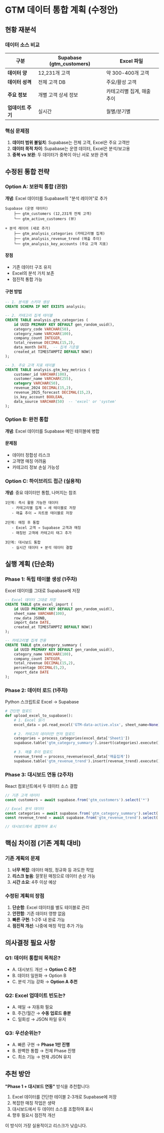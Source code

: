 # GTM 데이터 통합 계획 (수정안)

## 현황 재분석

### 데이터 소스 비교

| 구분 | Supabase (gtm_customers) | Excel 파일 |
|------|--------------------------|------------|
| **데이터 양** | 12,231개 고객 | 약 300-400개 고객 |
| **데이터 성격** | 전체 고객 DB | 주요/활성 고객 |
| **주요 정보** | 개별 고객 상세 정보 | 카테고리별 집계, 매출 추이 |
| **업데이트 주기** | 실시간 | 월별/분기별 |

### 핵심 문제점
1. **데이터 범위 불일치**: Supabase는 전체 고객, Excel은 주요 고객만
2. **데이터 목적 차이**: Supabase는 운영 데이터, Excel은 분석/보고용
3. **중복 vs 보완**: 두 데이터가 중복이 아닌 서로 보완 관계

## 수정된 통합 전략

### Option A: 보완적 통합 (권장)
**개념**: Excel 데이터를 Supabase의 "분석 레이어"로 추가

```
Supabase (운영 데이터)
    ├── gtm_customers (12,231개 전체 고객)
    └── gtm_active_customers (뷰)

+ 분석 레이어 (새로 추가)
    ├── gtm_analysis_categories (카테고리별 집계)
    ├── gtm_analysis_revenue_trend (매출 추이)
    └── gtm_analysis_key_accounts (주요 고객 지표)
```

#### 장점
- 기존 데이터 구조 유지
- Excel의 분석 가치 보존
- 점진적 통합 가능

#### 구현 방법
```sql
-- 1. 분석용 스키마 생성
CREATE SCHEMA IF NOT EXISTS analysis;

-- 2. 카테고리 집계 테이블
CREATE TABLE analysis.gtm_categories (
    id UUID PRIMARY KEY DEFAULT gen_random_uuid(),
    category_code VARCHAR(50),
    category_name VARCHAR(100),
    company_count INTEGER,
    total_revenue DECIMAL(15,2),
    data_month DATE,  -- 집계 기준월
    created_at TIMESTAMPTZ DEFAULT NOW()
);

-- 3. 주요 고객 지표 테이블
CREATE TABLE analysis.gtm_key_metrics (
    customer_id VARCHAR(100),
    customer_name VARCHAR(255),
    category VARCHAR(50),
    revenue_2024 DECIMAL(15,2),
    revenue_2025_forecast DECIMAL(15,2),
    is_key_account BOOLEAN,
    data_source VARCHAR(50)  -- 'excel' or 'system'
);
```

### Option B: 완전 통합
**개념**: Excel 데이터를 Supabase 메인 테이블에 병합

#### 문제점
- 데이터 정합성 리스크
- 고객명 매칭 어려움
- 카테고리 정보 손실 가능성

### Option C: 하이브리드 접근 (실용적)
**개념**: 중요 데이터만 통합, 나머지는 참조

```
1단계: 즉시 활용 가능한 데이터
   - 카테고리별 집계 → 새 테이블로 저장
   - 매출 추이 → 차트용 테이블로 저장

2단계: 매칭 후 통합
   - Excel 고객 → Supabase 고객과 매칭
   - 매칭된 고객에 카테고리 태그 추가

3단계: 대시보드 통합
   - 실시간 데이터 + 분석 데이터 결합
```

## 실행 계획 (단순화)

### Phase 1: 독립 테이블 생성 (1주차)
Excel 데이터를 그대로 Supabase에 저장

```sql
-- Excel 데이터 그대로 저장
CREATE TABLE gtm_excel_import (
    id UUID PRIMARY KEY DEFAULT gen_random_uuid(),
    sheet_name VARCHAR(100),
    row_data JSONB,
    import_date DATE,
    created_at TIMESTAMPTZ DEFAULT NOW()
);

-- 카테고리별 집계 전용
CREATE TABLE gtm_category_summary (
    id UUID PRIMARY KEY DEFAULT gen_random_uuid(),
    category_name VARCHAR(100),
    company_count INTEGER,
    total_revenue DECIMAL(15,2),
    percentage DECIMAL(5,2),
    report_date DATE
);
```

### Phase 2: 데이터 로드 (1주차)
Python 스크립트로 Excel → Supabase

```python
# 간단한 업로드
def upload_excel_to_supabase():
    # 1. Excel 읽기
    excel_data = pd.read_excel('GTM-data-active.xlsx', sheet_name=None)
    
    # 2. 카테고리 데이터만 먼저 업로드
    categories = process_categories(excel_data['Sheet1'])
    supabase.table('gtm_category_summary').insert(categories).execute()
    
    # 3. 매출 추이 업로드
    revenue_trend = process_revenue(excel_data['매출집계'])
    supabase.table('gtm_revenue_trend').insert(revenue_trend).execute()
```

### Phase 3: 대시보드 연동 (2주차)
React 컴포넌트에서 두 데이터 소스 결합

```typescript
// 기존 고객 데이터
const customers = await supabase.from('gtm_customers').select('*')

// Excel 분석 데이터
const categories = await supabase.from('gtm_category_summary').select('*')
const revenue_trend = await supabase.from('gtm_revenue_trend').select('*')

// 대시보드에서 결합하여 표시
```

## 핵심 차이점 (기존 계획 대비)

### 기존 계획의 문제
1. **너무 복잡**: 데이터 매칭, 정규화 등 과도한 작업
2. **리스크 높음**: 잘못된 매칭으로 데이터 손상 가능
3. **시간 소요**: 4주 이상 예상

### 수정된 계획의 장점
1. **단순함**: Excel 데이터를 별도 테이블로 관리
2. **안전함**: 기존 데이터 영향 없음
3. **빠른 구현**: 1-2주 내 완료 가능
4. **점진적 개선**: 나중에 매칭 작업 추가 가능

## 의사결정 필요 사항

### Q1: 데이터 통합의 목적은?
- A. 대시보드 개선 → **Option C 추천**
- B. 데이터 일원화 → Option B
- C. 분석 기능 강화 → **Option A 추천**

### Q2: Excel 업데이트 빈도는?
- A. 매일 → 자동화 필요
- B. 주간/월간 → **수동 업로드 충분**
- C. 일회성 → JSON 파일 유지

### Q3: 우선순위는?
- A. 빠른 구현 → **Phase 1만 진행**
- B. 완벽한 통합 → 전체 Phase 진행
- C. 최소 기능 → 현재 JSON 유지

## 추천 방안

**"Phase 1 + 대시보드 연동"** 방식을 추천합니다:

1. Excel 데이터를 간단한 테이블 2-3개로 Supabase에 저장
2. 복잡한 매칭 작업은 생략
3. 대시보드에서 두 데이터 소스를 조합하여 표시
4. 향후 필요시 점진적 개선

이 방식이 가장 실용적이고 리스크가 낮습니다.